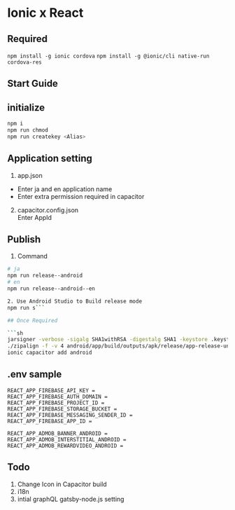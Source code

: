 # Ionic x React

## Required

`npm install -g ionic cordova`
`npm install -g @ionic/cli native-run cordova-res`

## Start Guide

## initialize

```sh
npm i
npm run chmod
npm run createkey <Alias>
```

## Application setting

1. app.json

- Enter ja and en application name
- Enter extra permission required in capacitor

2. capacitor.config.json  
   Enter AppId

## Publish

1. Command

````sh
# ja
npm run release--android
# en
npm run release--android--en

2. Use Android Studio to Build release mode
npm run s```

## Once Required

```sh
jarsigner -verbose -sigalg SHA1withRSA -digestalg SHA1 -keystore .keystore android/app/build/outputs/apk/release/app-release-unsigned.apk test
./zipalign -f -v 4 android/app/build/outputs/apk/release/app-release-unsigned.apk android/app/build/outputs/apk/release/app-release.apk
ionic capacitor add android
````

## .env sample

```
REACT_APP_FIREBASE_API_KEY =
REACT_APP_FIREBASE_AUTH_DOMAIN =
REACT_APP_FIREBASE_PROJECT_ID =
REACT_APP_FIREBASE_STORAGE_BUCKET =
REACT_APP_FIREBASE_MESSAGING_SENDER_ID =
REACT_APP_FIREBASE_APP_ID =

REACT_APP_ADMOB_BANNER_ANDROID =
REACT_APP_ADMOB_INTERSTITIAL_ANDROID =
REACT_APP_ADMOB_REWARDVIDEO_ANDROID =

```

## Todo

1. Change Icon in Capacitor build
2. i18n
3. intial graphQL gatsby-node.js setting

